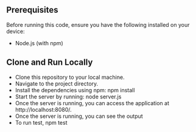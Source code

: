 ## Prerequisites
Before running this code, ensure you have the following installed on your device:

- Node.js (with npm)

## Clone and Run Locally
- Clone this repository to your local machine.
- Navigate to the project directory.
- Install the dependencies using npm: npm install
- Start the server by running: node server.js
- Once the server is running, you can access the application at http://localhost:8080/.
- Once the server is running, you can see the output
- To run test, npm test